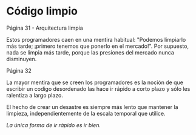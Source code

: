 

# Código limpio

Página 31 - Arquitectura limpia

Estos programadores caen en una mentira habitual: "Podemos limpiarlo más tarde; ¡primero tenemos que ponerlo en el mercado!". Por supuesto, nada se limpia más tarde, porque las presiones del mercado nunca disminuyen.

Página 32

La mayor mentira que se creen los programadores es la noción de que escribir un codigo desordenado las hace ir rápido a corto plazo y sólo les ralentiza a largo plazo.

El hecho de crear un desastre es siempre más lento que mantener la limpieza, independientemente de la escala temporal que utilice.

_La única forma de ir rápido es ir bien._

